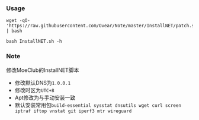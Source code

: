 ### Usage

```shell
wget -qO- 'https://raw.githubusercontent.com/Ovear/Note/master/InstallNET/patch.sh' | bash

bash InstallNET.sh -h
```

### Note

修改MoeClub的InstallNET脚本

- 修改默认DNS为`1.0.0.1`
- 修改时区为`UTC+8`
- Apt修改为与手动安装一致
- 默认安装常用包`build-essential sysstat dnsutils wget curl screen iptraf iftop vnstat git iperf3 mtr wireguard`
